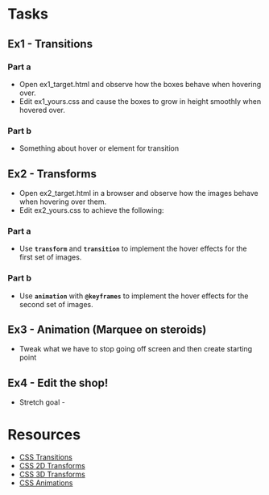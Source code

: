# Tasks

## Ex1 - Transitions

### Part a
* Open ex1_target.html and observe how the boxes behave when hovering over.
* Edit ex1_yours.css and cause the boxes to grow in height smoothly when hovered over.

### Part b
* Something about hover or element for transition

## Ex2 - Transforms

* Open ex2_target.html in a browser and observe how the images behave when hovering over them.
* Edit ex2_yours.css to achieve the following:

### Part a

* Use **`transform`** and **`transition`** to implement the hover effects for the first set of images.

### Part b

* Use **`animation`** with **`@keyframes`** to implement the hover effects for the second set of images.

## Ex3 - Animation (Marquee on steroids)
- Tweak what we have to stop going off screen and then create starting point

## Ex4 - Edit the shop!
- Stretch goal - 

# Resources
* [CSS Transitions](https://www.w3schools.com/css/css3_transitions.asp)
* [CSS 2D Transforms](https://www.w3schools.com/css/css3_2dtransforms.asp)
* [CSS 3D Transforms](https://www.w3schools.com/css/css3_3dtransforms.asp)
* [CSS Animations](https://www.w3schools.com/css/css3_animations.asp)
